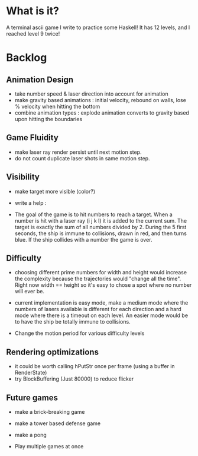# What is it?

A terminal ascii game I write to practice some Haskell! It has 12 levels, and I reached level 9 twice!

# Backlog

## Animation Design
- take number speed & laser direction into account for animation
- make gravity based animations : initial velocity, rebound on walls, lose % velocity when hitting the bottom
- combine animation types : explode animation converts to gravity based upon hitting the boundaries

## Game Fluidity
- make laser ray render persist until next motion step.
- do not count duplicate laser shots in same motion step.

## Visibility
- make target more visible (color?)

- write a help :
 - The goal of the game is to hit numbers to reach a target. When a number is hit with a laser ray (i j k l) it is added to the current sum. The target is exactly the sum of all numbers divided by 2.
During the 5 first seconds, the ship is immune to collisions, drawn in red, and then turns blue. If the ship collides
with a number the game is over.

## Difficulty
- choosing different prime numbers for width and height would increase the complexity
because the trajectories would "change all the time". Right now width == height so it's easy to chose
a spot where no number will ever be.
- current implementation is easy mode, make a medium mode where the
numbers of lasers available is different for each direction
and a hard mode where there is a timeout on each level.
An easier mode would be to have the ship be totally immune to collisions.

- Change the motion period for various difficulty levels

## Rendering optimizations
- it could be worth calling hPutStr once per frame (using a buffer in RenderState)
- try BlockBuffering (Just 80000) to reduce flicker

## Future games
- make a brick-breaking game
- make a tower based defense game
- make a pong

- Play multiple games at once
